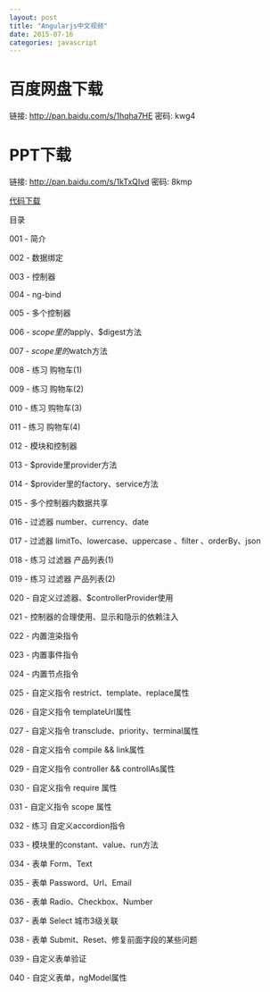 ```yaml
---
layout: post
title: "Angularjs中文视频"
date: 2015-07-16
categories: javascript
---
```


# 百度网盘下载
链接: http://pan.baidu.com/s/1hqha7HE 
密码: kwg4

# PPT下载
链接: http://pan.baidu.com/s/1kTxQIvd 
密码: 8kmp


[代码下载](https://github.com/kittencup/angularjs-video-code)

目录

001 - 简介

002 - 数据绑定

003 - 控制器

004 - ng-bind

005 - 多个控制器

006 - $scope里的$apply、$digest方法

007 - $scope里的$watch方法

008 - 练习 购物车(1)

009 - 练习 购物车(2)

010 - 练习 购物车(3)

011 - 练习 购物车(4)

012 - 模块和控制器

013 - $provide里provider方法

014 - $provider里的factory、service方法

015 - 多个控制器内数据共享

016 - 过滤器 number、currency、date

017 - 过滤器 limitTo、lowercase、uppercase 、filter 、orderBy、json

018 - 练习 过滤器 产品列表(1)

019 - 练习 过滤器 产品列表(2)

020 - 自定义过滤器、$controllerProvider使用

021 - 控制器的合理使用、显示和隐示的依赖注入

022 - 内置渲染指令

023 - 内置事件指令

024 - 内置节点指令

025 - 自定义指令 restrict、template、replace属性

026 - 自定义指令 templateUrl属性

027 - 自定义指令 transclude、priority、terminal属性

028 - 自定义指令 compile &amp;&amp; link属性

029 - 自定义指令 controller &amp;&amp; controllAs属性

030 - 自定义指令 require 属性

031 - 自定义指令 scope 属性

032 - 练习 自定义accordion指令

033 - 模块里的constant、value、run方法

034 - 表单 Form、Text

035 - 表单 Password、Url、Email

036 - 表单 Radio、Checkbox、Number

037 - 表单 Select 城市3级关联

038 - 表单 Submit、Reset、修复前面字段的某些问题

039 - 自定义表单验证

040 - 自定义表单，ngModel属性